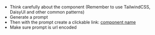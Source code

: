 - Think carefully about the component (Remember to use TailwindCSS, DaisyUI and other common patterns)
- Generate a prompt
- Then with the prompt create a clickable link: [component name](https://v0.dev/chat?q={prompt})
- Make sure prompt is url encoded